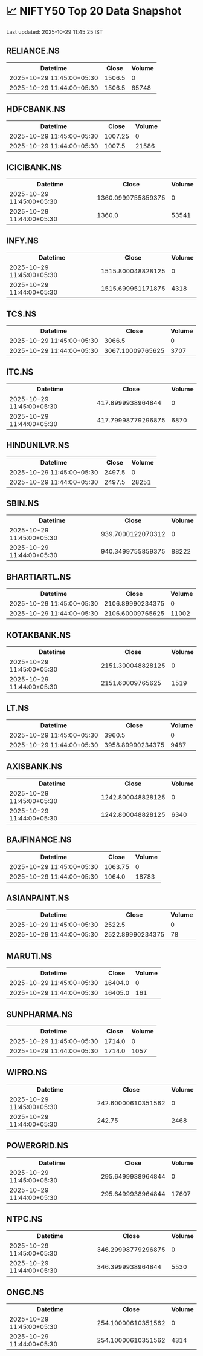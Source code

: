 # 📈 NIFTY50 Top 20 Data Snapshot

Last updated: 2025-10-29 11:45:25 IST

## RELIANCE.NS

<table>
  <tr><th>Datetime</th><th>Close</th><th>Volume</th></tr>
  <tr><td>2025-10-29 11:45:00+05:30</td><td>1506.5</td><td>0</td></tr>
  <tr><td>2025-10-29 11:44:00+05:30</td><td>1506.5</td><td>65748</td></tr>
</table>

## HDFCBANK.NS

<table>
  <tr><th>Datetime</th><th>Close</th><th>Volume</th></tr>
  <tr><td>2025-10-29 11:45:00+05:30</td><td>1007.25</td><td>0</td></tr>
  <tr><td>2025-10-29 11:44:00+05:30</td><td>1007.5</td><td>21586</td></tr>
</table>

## ICICIBANK.NS

<table>
  <tr><th>Datetime</th><th>Close</th><th>Volume</th></tr>
  <tr><td>2025-10-29 11:45:00+05:30</td><td>1360.0999755859375</td><td>0</td></tr>
  <tr><td>2025-10-29 11:44:00+05:30</td><td>1360.0</td><td>53541</td></tr>
</table>

## INFY.NS

<table>
  <tr><th>Datetime</th><th>Close</th><th>Volume</th></tr>
  <tr><td>2025-10-29 11:45:00+05:30</td><td>1515.800048828125</td><td>0</td></tr>
  <tr><td>2025-10-29 11:44:00+05:30</td><td>1515.699951171875</td><td>4318</td></tr>
</table>

## TCS.NS

<table>
  <tr><th>Datetime</th><th>Close</th><th>Volume</th></tr>
  <tr><td>2025-10-29 11:45:00+05:30</td><td>3066.5</td><td>0</td></tr>
  <tr><td>2025-10-29 11:44:00+05:30</td><td>3067.10009765625</td><td>3707</td></tr>
</table>

## ITC.NS

<table>
  <tr><th>Datetime</th><th>Close</th><th>Volume</th></tr>
  <tr><td>2025-10-29 11:45:00+05:30</td><td>417.8999938964844</td><td>0</td></tr>
  <tr><td>2025-10-29 11:44:00+05:30</td><td>417.79998779296875</td><td>6870</td></tr>
</table>

## HINDUNILVR.NS

<table>
  <tr><th>Datetime</th><th>Close</th><th>Volume</th></tr>
  <tr><td>2025-10-29 11:45:00+05:30</td><td>2497.5</td><td>0</td></tr>
  <tr><td>2025-10-29 11:44:00+05:30</td><td>2497.5</td><td>28251</td></tr>
</table>

## SBIN.NS

<table>
  <tr><th>Datetime</th><th>Close</th><th>Volume</th></tr>
  <tr><td>2025-10-29 11:45:00+05:30</td><td>939.7000122070312</td><td>0</td></tr>
  <tr><td>2025-10-29 11:44:00+05:30</td><td>940.3499755859375</td><td>88222</td></tr>
</table>

## BHARTIARTL.NS

<table>
  <tr><th>Datetime</th><th>Close</th><th>Volume</th></tr>
  <tr><td>2025-10-29 11:45:00+05:30</td><td>2106.89990234375</td><td>0</td></tr>
  <tr><td>2025-10-29 11:44:00+05:30</td><td>2106.60009765625</td><td>11002</td></tr>
</table>

## KOTAKBANK.NS

<table>
  <tr><th>Datetime</th><th>Close</th><th>Volume</th></tr>
  <tr><td>2025-10-29 11:45:00+05:30</td><td>2151.300048828125</td><td>0</td></tr>
  <tr><td>2025-10-29 11:44:00+05:30</td><td>2151.60009765625</td><td>1519</td></tr>
</table>

## LT.NS

<table>
  <tr><th>Datetime</th><th>Close</th><th>Volume</th></tr>
  <tr><td>2025-10-29 11:45:00+05:30</td><td>3960.5</td><td>0</td></tr>
  <tr><td>2025-10-29 11:44:00+05:30</td><td>3958.89990234375</td><td>9487</td></tr>
</table>

## AXISBANK.NS

<table>
  <tr><th>Datetime</th><th>Close</th><th>Volume</th></tr>
  <tr><td>2025-10-29 11:45:00+05:30</td><td>1242.800048828125</td><td>0</td></tr>
  <tr><td>2025-10-29 11:44:00+05:30</td><td>1242.800048828125</td><td>6340</td></tr>
</table>

## BAJFINANCE.NS

<table>
  <tr><th>Datetime</th><th>Close</th><th>Volume</th></tr>
  <tr><td>2025-10-29 11:45:00+05:30</td><td>1063.75</td><td>0</td></tr>
  <tr><td>2025-10-29 11:44:00+05:30</td><td>1064.0</td><td>18783</td></tr>
</table>

## ASIANPAINT.NS

<table>
  <tr><th>Datetime</th><th>Close</th><th>Volume</th></tr>
  <tr><td>2025-10-29 11:45:00+05:30</td><td>2522.5</td><td>0</td></tr>
  <tr><td>2025-10-29 11:44:00+05:30</td><td>2522.89990234375</td><td>78</td></tr>
</table>

## MARUTI.NS

<table>
  <tr><th>Datetime</th><th>Close</th><th>Volume</th></tr>
  <tr><td>2025-10-29 11:45:00+05:30</td><td>16404.0</td><td>0</td></tr>
  <tr><td>2025-10-29 11:44:00+05:30</td><td>16405.0</td><td>161</td></tr>
</table>

## SUNPHARMA.NS

<table>
  <tr><th>Datetime</th><th>Close</th><th>Volume</th></tr>
  <tr><td>2025-10-29 11:45:00+05:30</td><td>1714.0</td><td>0</td></tr>
  <tr><td>2025-10-29 11:44:00+05:30</td><td>1714.0</td><td>1057</td></tr>
</table>

## WIPRO.NS

<table>
  <tr><th>Datetime</th><th>Close</th><th>Volume</th></tr>
  <tr><td>2025-10-29 11:45:00+05:30</td><td>242.60000610351562</td><td>0</td></tr>
  <tr><td>2025-10-29 11:44:00+05:30</td><td>242.75</td><td>2468</td></tr>
</table>

## POWERGRID.NS

<table>
  <tr><th>Datetime</th><th>Close</th><th>Volume</th></tr>
  <tr><td>2025-10-29 11:45:00+05:30</td><td>295.6499938964844</td><td>0</td></tr>
  <tr><td>2025-10-29 11:44:00+05:30</td><td>295.6499938964844</td><td>17607</td></tr>
</table>

## NTPC.NS

<table>
  <tr><th>Datetime</th><th>Close</th><th>Volume</th></tr>
  <tr><td>2025-10-29 11:45:00+05:30</td><td>346.29998779296875</td><td>0</td></tr>
  <tr><td>2025-10-29 11:44:00+05:30</td><td>346.3999938964844</td><td>5530</td></tr>
</table>

## ONGC.NS

<table>
  <tr><th>Datetime</th><th>Close</th><th>Volume</th></tr>
  <tr><td>2025-10-29 11:45:00+05:30</td><td>254.10000610351562</td><td>0</td></tr>
  <tr><td>2025-10-29 11:44:00+05:30</td><td>254.10000610351562</td><td>4314</td></tr>
</table>

